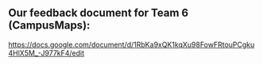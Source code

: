 ## Our feedback document for Team 6 (CampusMaps):
https://docs.google.com/document/d/1RbKa9xQK1kqXu98FowFRtouPCgku4HlX5M_-J977kF4/edit
